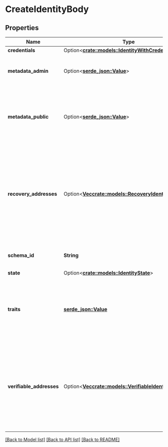 # CreateIdentityBody

## Properties

Name | Type | Description | Notes
------------ | ------------- | ------------- | -------------
**credentials** | Option<[**crate::models::IdentityWithCredentials**](identityWithCredentials.md)> |  | [optional]
**metadata_admin** | Option<[**serde_json::Value**](.md)> | Store metadata about the user which is only accessible through admin APIs such as `GET /admin/identities/<id>`. | [optional]
**metadata_public** | Option<[**serde_json::Value**](.md)> | Store metadata about the identity which the identity itself can see when calling for example the session endpoint. Do not store sensitive information (e.g. credit score) about the identity in this field. | [optional]
**recovery_addresses** | Option<[**Vec<crate::models::RecoveryIdentityAddress>**](recoveryIdentityAddress.md)> | RecoveryAddresses contains all the addresses that can be used to recover an identity.  Use this structure to import recovery addresses for an identity. Please keep in mind that the address needs to be represented in the Identity Schema or this field will be overwritten on the next identity update. | [optional]
**schema_id** | **String** | SchemaID is the ID of the JSON Schema to be used for validating the identity's traits. | 
**state** | Option<[**crate::models::IdentityState**](identityState.md)> |  | [optional]
**traits** | [**serde_json::Value**](.md) | Traits represent an identity's traits. The identity is able to create, modify, and delete traits in a self-service manner. The input will always be validated against the JSON Schema defined in `schema_url`. | 
**verifiable_addresses** | Option<[**Vec<crate::models::VerifiableIdentityAddress>**](verifiableIdentityAddress.md)> | VerifiableAddresses contains all the addresses that can be verified by the user.  Use this structure to import verified addresses for an identity. Please keep in mind that the address needs to be represented in the Identity Schema or this field will be overwritten on the next identity update. | [optional]

[[Back to Model list]](../README.md#documentation-for-models) [[Back to API list]](../README.md#documentation-for-api-endpoints) [[Back to README]](../README.md)


